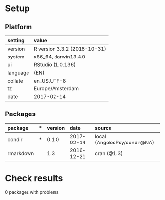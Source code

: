 # Setup

## Platform

|setting  |value                        |
|:--------|:----------------------------|
|version  |R version 3.3.2 (2016-10-31) |
|system   |x86_64, darwin13.4.0         |
|ui       |RStudio (1.0.136)            |
|language |(EN)                         |
|collate  |en_US.UTF-8                  |
|tz       |Europe/Amsterdam             |
|date     |2017-02-14                   |

## Packages

|package   |*  |version |date       |source                       |
|:---------|:--|:-------|:----------|:----------------------------|
|condir    |*  |0.1.0   |2017-02-14 |local (AngelosPsy/condir@NA) |
|rmarkdown |   |1.3     |2016-12-21 |cran (@1.3)                  |

# Check results
0 packages with problems


